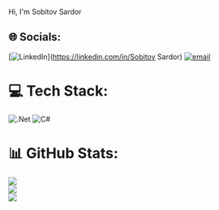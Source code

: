 Hi, I'm Sobitov Sardor


## 🌐 Socials:
[![LinkedIn](https://img.shields.io/badge/LinkedIn-%230077B5.svg?logo=linkedin&logoColor=white)](https://linkedin.com/in/Sobitov Sardor) [![email](https://img.shields.io/badge/Email-D14836?logo=gmail&logoColor=white)](mailto:just.do.it.001800@gmail.com) 

# 💻 Tech Stack:
![.Net](https://img.shields.io/badge/.NET-5C2D91?style=flat-square&logo=.net&logoColor=white) ![C#](https://img.shields.io/badge/c%23-%23239120.svg?style=flat-square&logo=csharp&logoColor=white)
# 📊 GitHub Stats:
![](https://github-readme-stats.vercel.app/api?username=sobitovsardor&theme=shadow_blue&hide_border=false&include_all_commits=true&count_private=true)<br/>
![](https://nirzak-streak-stats.vercel.app/?user=sobitovsardor&theme=shadow_blue&hide_border=false)<br/>
![](https://github-readme-stats.vercel.app/api/top-langs/?username=sobitovsardor&theme=shadow_blue&hide_border=false&include_all_commits=true&count_private=true&layout=compact)

<!-- Proudly created with GPRM ( https://gprm.itsvg.in ) -->
